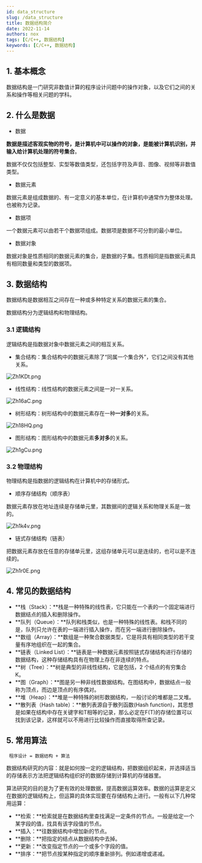 ```yaml
---
id: data_structure
slug: /data_structure
title: 数据结构简介
date: 2022-11-14
authors: nox
tags: [C/C++, 数据结构]
keywords: [C/C++, 数据结构]
---
```


<!-- truncate -->

## 1. 基本概念

数据结构是一门研究非数值计算的程序设计问题中的操作对象，以及它们之间的关系和操作等相关问题的学科。

## 2. 什么是数据

+ 数据

**数据是描述客观实物的符号，是计算机中可以操作的对象，是能被计算机识别，并输入给计算机处理的符号集合**。

数据不仅仅包括整型、实型等数值类型，还包括字符及声音、图像、视频等非数值类型。

+ 数据元素

数据元素是组成数据的、有一定意义的基本单位，在计算机中通常作为整体处理。也被称为记录。

+ 数据项

一个数据元素可以由若干个数据项组成。数据项是数据不可分割的最小单位。

+ 数据对象

数据对象是性质相同的数据元素的集合，是数据的子集。性质相同是指数据元素具有相同数量和类型的数据项。

## 3. 数据结构

数据结构是数据相互之间存在一种或多种特定关系的数据元素的集合。

数据结构分为逻辑结构和物理结构。

### 3.1 逻辑结构

逻辑结构是指数据对象中数据元素之间的相互关系。

+ 集合结构：集合结构中的数据元素除了“同属一个集合外”，它们之间没有其他关系。
  

![Zh1KDt.png](https://www.helloimg.com/images/2022/11/14/Zh1KDt.png)

+ 线性结构：线性结构的数据元素之间是一对一关系。

![Zh16aC.png](https://www.helloimg.com/images/2022/11/14/Zh16aC.png)

+ 树形结构：树形结构中的数据元素存在一种**一对多**的关系。

![Zh18HQ.png](https://www.helloimg.com/images/2022/11/14/Zh18HQ.png)

+ 图形结构：图形结构中的数据元素**多对多**的关系。

![Zh1gCu.png](https://www.helloimg.com/images/2022/11/14/Zh1gCu.png)

### 3.2 物理结构

物理结构是指数据的逻辑结构在计算机中的存储形式。

+ 顺序存储结构（顺序表）

数据元素存放在地址连续是存储单元里，其数据间的逻辑关系和物理关系是一致的。

![Zh1k4v.png](https://www.helloimg.com/images/2022/11/14/Zh1k4v.png)

+ 链式存储结构（链表）

把数据元素存放在任意的存储单元里，这组存储单元可以是连续的，也可以是不连续的。

![Zh1r0E.png](https://www.helloimg.com/images/2022/11/14/Zh1r0E.png)

## 4. 常见的数据结构

- **栈（Stack）：**栈是一种特殊的线性表，它只能在一个表的一个固定端进行数据结点的插入和删除操作。
- **队列（Queue）：**队列和栈类似，也是一种特殊的线性表。和栈不同的是，队列只允许在表的一端进行插入操作，而在另一端进行删除操作。
- **数组（Array）：**数组是一种聚合数据类型，它是将具有相同类型的若干变量有序地组织在一起的集合。
- **链表（Linked List）：**链表是一种数据元素按照链式存储结构进行存储的数据结构，这种存储结构具有在物理上存在非连续的特点。
- **树（Tree）：**树是典型的非线性结构，它是包括，2 个结点的有穷集合 K。
- **图（Graph）：**图是另一种非线性数据结构。在图结构中，数据结点一般称为顶点，而边是顶点的有序偶对。
- **堆（Heap）：**堆是一种特殊的树形数据结构，一般讨论的堆都是二叉堆。
- **散列表（Hash table）：**散列表源自于散列函数(Hash function)，其思想是如果在结构中存在关键字和T相等的记录，那么必定在F(T)的存储位置可以找到该记录，这样就可以不用进行比较操作而直接取得所查记录。

## 5. 常用算法

` 程序设计 = 数据结构 + 算法`

数据结构研究的内容：就是如何按一定的逻辑结构，把数据组织起来，并选择适当的存储表示方法把逻辑结构组织好的数据存储到计算机的存储器里。

算法研究的目的是为了更有效的处理数据，提高数据运算效率。数据的运算是定义在数据的逻辑结构上，但运算的具体实现要在存储结构上进行。一般有以下几种常用运算： 

- **检索：**检索就是在数据结构里查找满足一定条件的节点。一般是给定一个某字段的值，找具有该字段值的节点。 
- **插入：**往数据结构中增加新的节点。 
- **删除：**把指定的结点从数据结构中去掉。 
- **更新：**改变指定节点的一个或多个字段的值。
- **排序：**把节点按某种指定的顺序重新排列。例如递增或递减。











